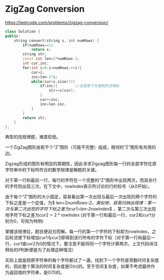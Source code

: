 # ZigZag Conversion



<https://leetcode.com/problems/zigzag-conversion/>

```cpp
class Solution {
public:
    string convert(string s, int numRows) {
        if(numRows==1)
            return s;
        string str;
        const int len=2*numRows-2;
        int cur,inc;
        for(int i=0;i<numRows;++i){
            cur=i;
            inc=len-2*i;
            while(cur<s.size()){
                if(inc){        //这里是下文提到的注释处
                    str+=s[cur];
                }
                cur+=inc;
                inc=len-inc;
            }
        }
        return str;
    }
};
```



典型的找规律题，难度较低。

一个ZigZag图形由若干个“Z”图形（可能不完整）组成，相邻的“Z”图形有共用的边。

Zigzag形成的图形有明显的周期性，因此寻求Zigzag图形每一行的全部字符在原字符串中的下标所符合的数学规律是解题的关键。

对于第一行和最后一行，每行的字符在一个完整的“Z”图形中出现两次，而其余行的字符则出现三次。在下文中，rowIndex表示所讨论的行的标号（从0开始）。

由于每个“Z”图形的大小固定，容易看出第一次出现与最后一次出现的两个字符的下标之差是一个定值，为$ len=2*numRows-2$。类似地，容易归纳出规律：第一次与第二次出现的字符下标之差为$cur1=len-2*rowIndex$ ，第二次与第三次出现地字符下标之差为$cur2=2*rowIndex$ (对于第一行和最后一行，cur2和cur1分别为0，可视为特例)

掌握该规律后，题目便迎刃而解。每一行的第一个字符的下标即为rowIndex，之后轮流使下标增加cur1与cur2即得到该行所有的字符下标（对于第一行和最后一行，cur1或cur2为0的情况下，要注意不能将同一个字符计算两次，上文代码块注释处的if判断便是为了处理这种情况）

实际上就是把原字符串的每个字符都过了一遍，找到下一个字符是常数时间复杂度的，因此整个算法的时间复杂度是O(n)的。至于空间复杂度，如果不考虑最终作为返回值的字符串，是O(1)的。

